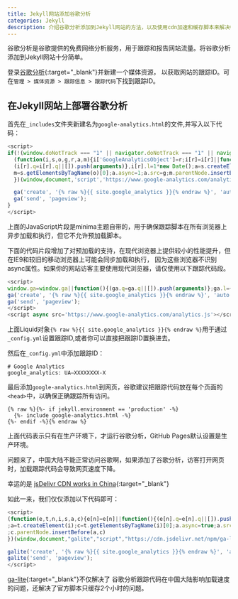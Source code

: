 ```yaml
---
title: Jekyll网站添加谷歌分析
categories: Jekyll
description: 介绍谷歌分析添加到Jekyll网站的方法，以及使用cdn加速和缓存脚本来解决中国大陆加载慢的问题
---
```


谷歌分析是谷歌提供的免费网络分析服务，用于跟踪和报告网站流量。将谷歌分析添加到Jekyll网站十分简单。

登录[谷歌分析](https://www.google.com/intl/zh-CN/analytics/){:target="_blank"}并新建一个媒体资源，
以获取网站的跟踪ID。可在`管理 > 媒体资源 > 跟踪信息 > 跟踪代码`下找到跟踪ID。

## 在Jekyll网站上部署谷歌分析

首先在`_includes`文件夹新建名为`google-analytics.html`的文件,并写入以下代码：

```javascript
<script>
if(!(window.doNotTrack === "1" || navigator.doNotTrack === "1" || navigator.doNotTrack === "yes" || navigator.msDoNotTrack === "1")) {
  (function(i,s,o,g,r,a,m){i['GoogleAnalyticsObject']=r;i[r]=i[r]||function(){
  (i[r].q=i[r].q||[]).push(arguments)},i[r].l=1*new Date();a=s.createElement(o),
  m=s.getElementsByTagName(o)[0];a.async=1;a.src=g;m.parentNode.insertBefore(a,m)
  })(window,document,'script','https://www.google-analytics.com/analytics.js','ga');

  ga('create', '{% raw %}{{ site.google_analytics }}{% endraw %}', 'auto');
  ga('send', 'pageview');
}
</script>
```

<!-- more -->

上面的JavaScript片段是minima主题自带的，用于确保跟踪脚本在所有浏览器上异步加载和执行，但它不允许预加载脚本。

下面的代码片段增加了对预加载的支持，在现代浏览器上提供较小的性能提升，但在IE9和较旧的移动浏览器上可能会同步加载和执行，
因为这些浏览器不识别async属性。如果你的网站访客主要使用现代浏览器，请仅使用以下跟踪代码段。

```javascript
<script>
window.ga=window.ga||function(){(ga.q=ga.q||[]).push(arguments)};ga.l=+new Date;
ga('create', '{% raw %}{{ site.google_analytics }}{% endraw %}', 'auto');
ga('send', 'pageview');
</script>
<script async src='https://www.google-analytics.com/analytics.js'></script>
```
上面Liquid对象`{% raw %}{{ site.google_analytics }}{% endraw %}`用于通过`_config.yml`设置跟踪ID,或者你可以直接把跟踪ID置换进去。

然后在`_config.yml`中添加跟踪ID：

```text
# Google Analytics
google_analytics: UA—XXXXXXXX-X
```

最后添加`google-analytics.html`到网页，谷歌建议把跟踪代码放在每个页面的`<head>`中，以确保正确跟踪所有访问。

```text
{% raw %}{%- if jekyll.environment == 'production' -%}
  {%- include google-analytics.html -%}
{%- endif -%}{% endraw %}
```

上面代码表示只有在生产环境下，才运行谷歌分析，GitHub Pages默认设置是生产环境。

问题来了，中国大陆不能正常访问谷歌啊，如果添加了谷歌分析，访客打开网页时，加载跟踪代码会导致网页速度下降。

幸运的是 [jsDelivr CDN works in China](https://www.jsdelivr.com/network#china){:target="_blank"}

如此一来，我们仅仅添加以下代码即可：

```javascript
<script>
(function(e,t,n,i,s,a,c){e[n]=e[n]||function(){(e[n].q=e[n].q||[]).push(arguments)}
;a=t.createElement(i);c=t.getElementsByTagName(i)[0];a.async=true;a.src=s
;c.parentNode.insertBefore(a,c)
})(window,document,"galite","script","https://cdn.jsdelivr.net/npm/ga-lite@2/dist/ga-lite.min.js");

galite('create', '{% raw %}{{ site.google_analytics }}{% endraw %}', 'auto');
galite('send', 'pageview');
</script>
```

[ga-lite](https://github.com/jehna/ga-lite){:target="_blank"}不仅解决了
谷歌分析跟踪代码在中国大陆影响加载速度的问题，还解决了官方脚本只缓存2个小时的问题。